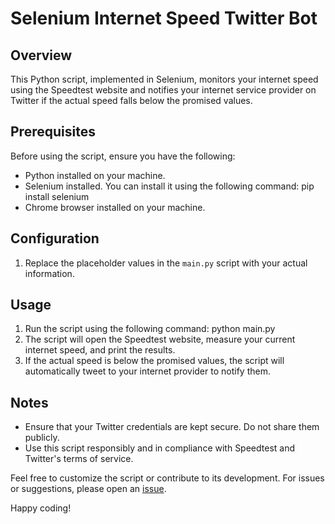 # Selenium Internet Speed Twitter Bot

## Overview
This Python script, implemented in Selenium, monitors your internet speed using the Speedtest website and notifies your internet service provider on Twitter if the actual speed falls below the promised values.

## Prerequisites
Before using the script, ensure you have the following:

- Python installed on your machine.
- Selenium installed. You can install it using the following command: pip install selenium
- Chrome browser installed on your machine.

## Configuration
1. Replace the placeholder values in the `main.py` script with your actual information.

## Usage
1. Run the script using the following command: python main.py
2. The script will open the Speedtest website, measure your current internet speed, and print the results.
3. If the actual speed is below the promised values, the script will automatically tweet to your internet provider to notify them.

## Notes
- Ensure that your Twitter credentials are kept secure. Do not share them publicly.
- Use this script responsibly and in compliance with Speedtest and Twitter's terms of service.

Feel free to customize the script or contribute to its development. For issues or suggestions, please open an [issue](https://github.com/samotop/Selenium-Internet-Speed-Twitter-Bot/issues).

Happy coding!
